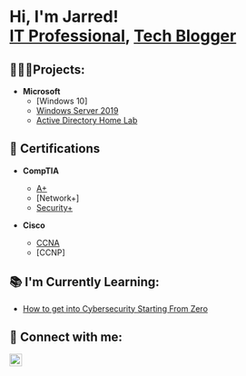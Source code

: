 <h1>Hi, I'm Jarred! <br/><a href="https://www.linkedin.com/in/jarredward1/">IT Professional</a>, <a href="https://www.jarredward.com">Tech Blogger</a></h1>

<h2>🧑🏿‍💻Projects:</h2>

- <b>Microsoft</b>
  - [Windows 10]
  - [Windows Server 2019](https://github.com/joshmadakor1/Algorithms-Practice)
  - [Active Directory Home Lab](https://github.com/joshmadakor1/Algorithms-Practice)

<h2>📄 Certifications</h2>

- <b>CompTIA</b>
  - [A+](https://www.youtube.com/watch?v=a83ASGn_V_s)
  - [Network+]
  - [Security+](https://www.youtube.com/watch?v=a83ASGn_V_s)
 
- <b>Cisco</b>
  - [CCNA](https://www.youtube.com/watch?v=a83ASGn_V_s)
  - [CCNP]



<h2>📚 I'm Currently Learning:</h2>

- [How to get into Cybersecurity Starting From Zero](https://www.youtube.com/watch?v=a83ASGn_V_s)


<h2>🤳 Connect with me:</h2>

[<img align="left" alt="Jarred Ward | LinkedIn" width="22px" src="https://cdn.jsdelivr.net/npm/simple-icons@v3/icons/linkedin.svg" />][linkedin]


[linkedin]: https://linkedin.com/in/jarredward1


